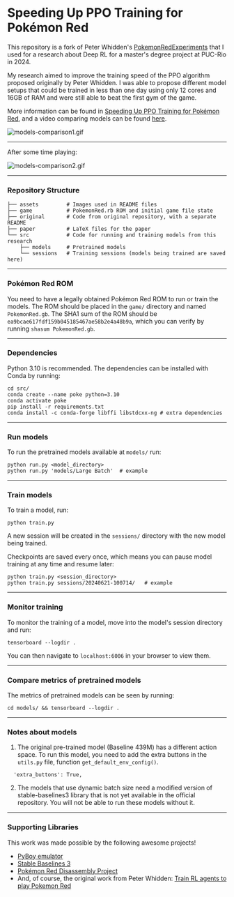 # Speeding Up PPO Training for Pokémon Red

This repository is a fork of Peter Whidden's [PokemonRedExperiments](https://github.com/PWhiddy/PokemonRedExperiments) that I used for a research about Deep RL for a master's degree project at PUC-Rio in 2024.  

My research aimed to improve the training speed of the PPO algorithm proposed originally by Peter Whidden. I was able to propose different model setups that could be trained in less than one day using only 12 cores and 16GB of RAM and were still able to beat the first gym of the game.  

More information can be found in [Speeding Up PPO Training for Pokémon Red](paper/Speeding%20Up%20PPO%20Training%20for%20Pokémon%20Red.pdf), and a video comparing models can be found [here](https://drive.google.com/file/d/1w_vO8Vj63JmTXHN6-RTA0cTdcWv71IGS/view?usp=sharing).

![models-comparison1.gif](https://github.com/valentecaio/PokemonRedExperiments/blob/master/assets/models-comparison-1.gif?raw=true)

---

After some time playing:  

![models-comparison2.gif](https://github.com/valentecaio/PokemonRedExperiments/blob/master/assets/models-comparison-2.gif?raw=true)

---

### Repository Structure
```
├── assets         # Images used in README files
├── game           # PokemonRed.rb ROM and initial game file state
├── original       # Code from original repository, with a separate README
├── paper          # LaTeX files for the paper
└── src            # Code for running and training models from this research
    ├── models     # Pretrained models
    └── sessions   # Training sessions (models being trained are saved here)
```

---

### Pokémon Red ROM
You need to have a legally obtained Pokémon Red ROM to run or train the models. The ROM should be placed in the `game/` directory and named `PokemonRed.gb`. The SHA1 sum of the ROM should be `ea9bcae617fdf159b045185467ae58b2e4a48b9a`, which you can verify by running `shasum PokemonRed.gb`. 

---

### Dependencies
Python 3.10 is recommended. The dependencies can be installed with Conda by running:
```
cd src/
conda create --name poke python=3.10
conda activate poke
pip install -r requirements.txt
conda install -c conda-forge libffi libstdcxx-ng # extra dependencies
```

---

### Run models
To run the pretrained models available at `models/` run:
```
python run.py <model_directory>
python run.py 'models/Large Batch'  # example
```

---

### Train models
To train a model, run:  
```
python train.py
```
A new session will be created in the `sessions/` directory with the new model being trained.

Checkpoints are saved every once, which means you can pause model training at any time and resume later:
```
python train.py <session_directory>
python train.py sessions/20240621-100714/   # example
```

---

### Monitor training
To monitor the training of a model, move into the model's session directory and run:  
```
tensorboard --logdir .
```
You can then navigate to `localhost:6006` in your browser to view them.  

---

### Compare metrics of pretrained models
The metrics of pretrained models can be seen by running:  
```
cd models/ && tensorboard --logdir .
```

---

### Notes about models

1) The original pre-trained model (Baseline 439M) has a different action space. To run this model, you need to add the extra buttons in the `utils.py` file, function `get_default_env_config()`.  
```
  'extra_buttons': True,
```

2) The models that use dynamic batch size need a modified version of stable-baselines3 library that is not yet available in the official repository. You will not be able to run these models without it.

---

### Supporting Libraries
This work was made possible by the following awesome projects!
* [PyBoy emulator](https://github.com/Baekalfen/PyBoy)
* [Stable Baselines 3](https://github.com/DLR-RM/stable-baselines3)
* [Pokémon Red Disassembly Project](https://github.com/pret/pokered)
* And, of course, the original work from Peter Whidden: [Train RL agents to play Pokemon Red](https://github.com/PWhiddy/PokemonRedExperiments) 